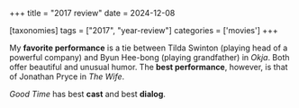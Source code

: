 +++
title = "2017 review"
date = 2024-12-08

[taxonomies]
tags = ["2017", "year-review"]
categories = ['movies']
+++

My **favorite performance** is a tie between Tilda Swinton (playing
head of a powerful company) and Byun Hee-bong (playing grandfather) in *Okja*.
Both offer beautiful and unusual humor.
The __best performance__, however, is that of Jonathan Pryce in _The Wife_.

_Good Time_ has best __cast__ and best __dialog__.
